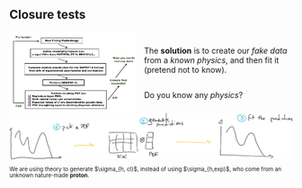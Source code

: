 ## Closure tests

<div style="display: flex">
  <div style="width: 110%; margin-right: 1em">
    <img src="assets/closure-diagram.png" alt="NNPDF closure flow">
  </div>
  <div style="display: flex; flex-direction: column; justify-content: center">
    <p>
    The <strong class="txtclr green">solution</strong> is to create our <em>
    fake data</em> from a <em class="txtclr blue">known physics</em>, and then
    fit it (pretend not to know).
    </p>
    <p>
    <span class="hlight yellow" style="background-color: rgba(var(--rgb), 0.1)">
      Do you know any <em>physics</em>?
    </span>
    </p>
  </div>
</div>

<img src="assets/closure-flow.png" alt="Closure sketch">

<p style="font-size: 0.7em">
  We are using <span class="hlight blue">theory</span> to generate <span
  class="hlight blue">$\sigma_{h, cl}$</span>, instead of using
  <span class="hlight yellow">$\sigma_{h,exp}$</span>, who come from an unknown
  <span class="txtclr green">nature-made <strong>proton</strong></span>.
</p>
